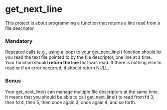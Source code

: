 # get_next_line

This project is about programming a function that returns a line read from a file descriptor.
### Mandatory
Repeated calls (e.g., using a loop) to your get_next_line() function should let you read the text file pointed to by the file descriptor, one line at a time.
Your function should **return the line** that was read. If there is nothing else to read or if an error occurred, it should return NULL.

### Bonus
Your get_next_line() can manage multiple file descriptors at the same time.
It means that you should be able to call get_next_line() to read from fd 3, then fd 4, then 5, then once again 3, once again 4, and so forth.
